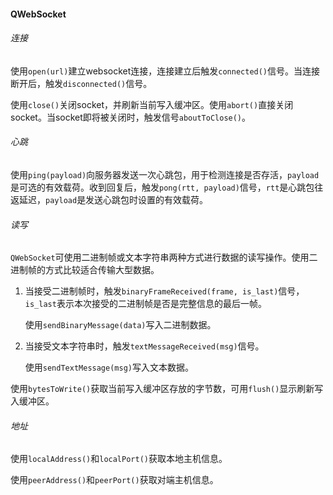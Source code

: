 #### QWebSocket

###### 连接

使用`open(url)`建立websocket连接，连接建立后触发`connected()`信号。当连接断开后，触发`disconnected()`信号。

使用`close()`关闭socket，并刷新当前写入缓冲区。使用`abort()`直接关闭socket。当socket即将被关闭时，触发信号`aboutToClose()`。

###### 心跳

使用`ping(payload)`向服务器发送一次心跳包，用于检测连接是否存活，`payload`是可选的有效载荷。收到回复后，触发`pong(rtt, payload)`信号，`rtt`是心跳包往返延迟，`payload`是发送心跳包时设置的有效载荷。

###### 读写

`QWebSocket`可使用二进制帧或文本字符串两种方式进行数据的读写操作。使用二进制帧的方式比较适合传输大型数据。

1. 当接受二进制帧时，触发`binaryFrameReceived(frame, is_last)`信号，`is_last`表示本次接受的二进制帧是否是完整信息的最后一帧。

   使用`sendBinaryMessage(data)`写入二进制数据。

2. 当接受文本字符串时，触发`textMessageReceived(msg)`信号。

   使用`sendTextMessage(msg)`写入文本数据。

使用`bytesToWrite()`获取当前写入缓冲区存放的字节数，可用`flush()`显示刷新写入缓冲区。

###### 地址

使用`localAddress()`和`localPort()`获取本地主机信息。

使用`peerAddress()`和`peerPort()`获取对端主机信息。
